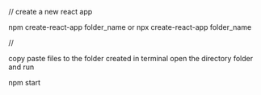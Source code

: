 // create a new react app

npm create-react-app folder_name
or
npx create-react-app folder_name

//

copy paste files to the folder created 
in terminal open the directory folder and run 

npm start



